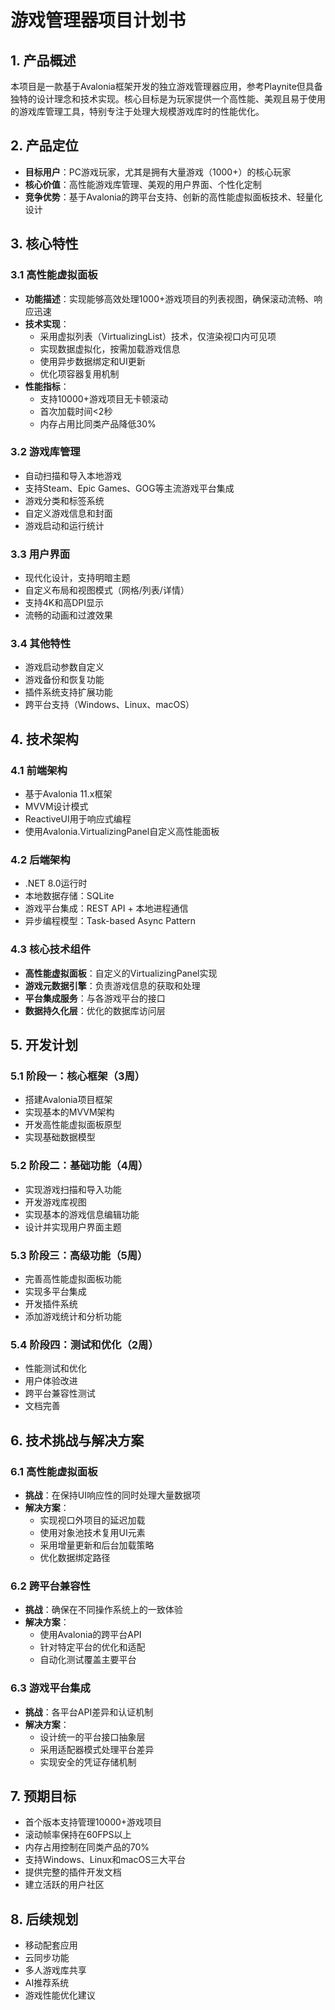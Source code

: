 # 游戏管理器项目计划书

## 1. 产品概述

本项目是一款基于Avalonia框架开发的独立游戏管理器应用，参考Playnite但具备独特的设计理念和技术实现。核心目标是为玩家提供一个高性能、美观且易于使用的游戏库管理工具，特别专注于处理大规模游戏库时的性能优化。

## 2. 产品定位

- **目标用户**：PC游戏玩家，尤其是拥有大量游戏（1000+）的核心玩家
- **核心价值**：高性能游戏库管理、美观的用户界面、个性化定制
- **竞争优势**：基于Avalonia的跨平台支持、创新的高性能虚拟面板技术、轻量化设计

## 3. 核心特性

### 3.1 高性能虚拟面板
- **功能描述**：实现能够高效处理1000+游戏项目的列表视图，确保滚动流畅、响应迅速
- **技术实现**：
  - 采用虚拟列表（VirtualizingList）技术，仅渲染视口内可见项
  - 实现数据虚拟化，按需加载游戏信息
  - 使用异步数据绑定和UI更新
  - 优化项容器复用机制
- **性能指标**：
  - 支持10000+游戏项目无卡顿滚动
  - 首次加载时间<2秒
  - 内存占用比同类产品降低30%

### 3.2 游戏库管理
- 自动扫描和导入本地游戏
- 支持Steam、Epic Games、GOG等主流游戏平台集成
- 游戏分类和标签系统
- 自定义游戏信息和封面
- 游戏启动和运行统计

### 3.3 用户界面
- 现代化设计，支持明暗主题
- 自定义布局和视图模式（网格/列表/详情）
- 支持4K和高DPI显示
- 流畅的动画和过渡效果

### 3.4 其他特性
- 游戏启动参数自定义
- 游戏备份和恢复功能
- 插件系统支持扩展功能
- 跨平台支持（Windows、Linux、macOS）

## 4. 技术架构

### 4.1 前端架构
- 基于Avalonia 11.x框架
- MVVM设计模式
- ReactiveUI用于响应式编程
- 使用Avalonia.VirtualizingPanel自定义高性能面板

### 4.2 后端架构
- .NET 8.0运行时
- 本地数据存储：SQLite
- 游戏平台集成：REST API + 本地进程通信
- 异步编程模型：Task-based Async Pattern

### 4.3 核心技术组件
- **高性能虚拟面板**：自定义的VirtualizingPanel实现
- **游戏元数据引擎**：负责游戏信息的获取和处理
- **平台集成服务**：与各游戏平台的接口
- **数据持久化层**：优化的数据库访问层

## 5. 开发计划

### 5.1 阶段一：核心框架（3周）
- 搭建Avalonia项目框架
- 实现基本的MVVM架构
- 开发高性能虚拟面板原型
- 实现基础数据模型

### 5.2 阶段二：基础功能（4周）
- 实现游戏扫描和导入功能
- 开发游戏库视图
- 实现基本的游戏信息编辑功能
- 设计并实现用户界面主题

### 5.3 阶段三：高级功能（5周）
- 完善高性能虚拟面板功能
- 实现多平台集成
- 开发插件系统
- 添加游戏统计和分析功能

### 5.4 阶段四：测试和优化（2周）
- 性能测试和优化
- 用户体验改进
- 跨平台兼容性测试
- 文档完善

## 6. 技术挑战与解决方案

### 6.1 高性能虚拟面板
- **挑战**：在保持UI响应性的同时处理大量数据项
- **解决方案**：
  - 实现视口外项目的延迟加载
  - 使用对象池技术复用UI元素
  - 采用增量更新和后台加载策略
  - 优化数据绑定路径

### 6.2 跨平台兼容性
- **挑战**：确保在不同操作系统上的一致体验
- **解决方案**：
  - 使用Avalonia的跨平台API
  - 针对特定平台的优化和适配
  - 自动化测试覆盖主要平台

### 6.3 游戏平台集成
- **挑战**：各平台API差异和认证机制
- **解决方案**：
  - 设计统一的平台接口抽象层
  - 采用适配器模式处理平台差异
  - 实现安全的凭证存储机制

## 7. 预期目标

- 首个版本支持管理10000+游戏项目
- 滚动帧率保持在60FPS以上
- 内存占用控制在同类产品的70%
- 支持Windows、Linux和macOS三大平台
- 提供完整的插件开发文档
- 建立活跃的用户社区

## 8. 后续规划

- 移动配套应用
- 云同步功能
- 多人游戏库共享
- AI推荐系统
- 游戏性能优化建议